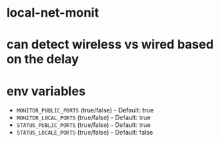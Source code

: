 # local-net-monit

# can detect wireless vs wired based on the delay

# env variables

- `MONITOR_PUBLIC_PORTS` (true/false) - Default: true
- `MONITOR_LOCAL_PORTS` (true/false) - Default: true
- `STATUS_PUBLIC_PORTS` (true/false) - Default: true
- `STATUS_LOCALE_PORTS` (true/false) - Default: false
